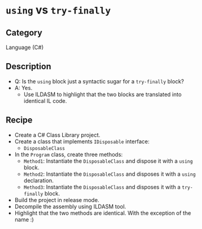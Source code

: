 # `using` vs `try-finally`

## Category

Language (C#)

## Description

- Q: Is the `using` block just a syntactic sugar for a `try-finally` block?
- A: Yes.
  - Use ILDASM to highlight that the two blocks are translated into identical IL code.

## Recipe

- Create a C# Class Library project.
- Create a class that implements `IDisposable` interface:
  - `DisposableClass`
- In the `Program` class, create three methods:
  - `Method1`: Instantiate the `DisposableClass` and dispose it with a `using` block.
  - `Method2`: Instantiate the `DisposableClass` and disposes it with a `using` declaration.
  - `Method3`: Instantiate the `DisposableClass` and disposes it with a `try-finally` block.
- Build the project in release mode.
- Decompile the assembly using ILDASM tool.
- Highlight that the two methods are identical. With the exception of the name :)